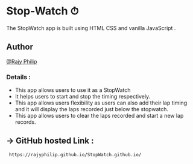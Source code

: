 # Stop-Watch ⏱

The StopWatch app is built using HTML CSS and vanilla JavaScript .

## Author

[@Rajy Philip](https://github.com/RajyPhilip)

### Details :

- This app allows users to use it as a StopWatch
- It helps users to start and stop the timing respectively.
- This app allows users flexibility as users can also add their lap timing and it will display the laps recorded just below the stopwatch.
- This app allows users to clear the laps recorded and start a new lap records.

## -> GitHub hosted Link :

```http 
 https://rajyphilip.github.io/StopWatch.github.io/
